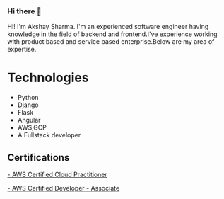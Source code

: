 ### Hi there 👋

Hi! I'm Akshay Sharma. I'm an experienced software engineer having knowledge in the field of backend and frontend.I've experience working with product based and service based enterprise.Below are my area of expertise.

# Technologies

 - Python
 - Django
 - Flask
 - Angular
 - AWS,GCP
 - A Fullstack developer

## Certifications

 [- AWS Certified Cloud Practitioner](https://www.credly.com/badges/2d6973cf-58b0-4483-96e4-6a058b531356/linked_in_profile)

 [-  AWS Certified Developer - Associate](https://www.credly.com/badges/b3397c77-ce38-4a45-a480-3f79fedc00c8/public_url)
